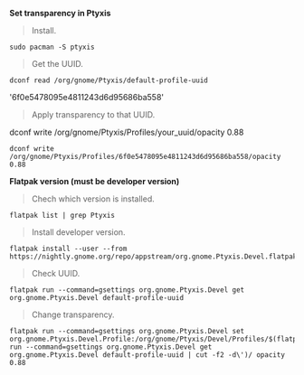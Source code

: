 **Set transparency in Ptyxis**

>Install.

```
sudo pacman -S ptyxis
```

>Get the UUID.

```
dconf read /org/gnome/Ptyxis/default-profile-uuid
```

'6f0e5478095e4811243d6d95686ba558'

>Apply transparency to that UUID.

dconf write /org/gnome/Ptyxis/Profiles/your_uuid/opacity 0.88

```
dconf write /org/gnome/Ptyxis/Profiles/6f0e5478095e4811243d6d95686ba558/opacity 0.88
```

**Flatpak version (must be developer version)**

>Chech which version is installed.

```
flatpak list | grep Ptyxis
```

>Install developer version.

```
flatpak install --user --from https://nightly.gnome.org/repo/appstream/org.gnome.Ptyxis.Devel.flatpakref
```

>Check UUID.
```
flatpak run --command=gsettings org.gnome.Ptyxis.Devel get org.gnome.Ptyxis.Devel default-profile-uuid
```

>Change transparency.

```
flatpak run --command=gsettings org.gnome.Ptyxis.Devel set org.gnome.Ptyxis.Devel.Profile:/org/gnome/Ptyxis/Devel/Profiles/$(flatpak run --command=gsettings org.gnome.Ptyxis.Devel get org.gnome.Ptyxis.Devel default-profile-uuid | cut -f2 -d\')/ opacity 0.88
```
